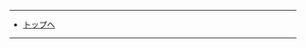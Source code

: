 
<div id="targetEscapeR3"></div>

<div id="targetP8"></div>


<div id="targetParatrooper"></div>

<div id='targetBoardWalk'></div>


<div id='targetMuddyFox'></div>


---


- [トップへ](/)

---
